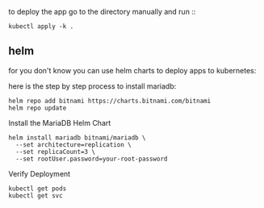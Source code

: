 to deploy the app go to the directory manually and run ::
```
kubectl apply -k .
``` 

## helm 

for you don't know you can use helm charts to deploy apps to kubernetes:

here is the step by step process to install mariadb:

```
helm repo add bitnami https://charts.bitnami.com/bitnami
helm repo update
```
Install the MariaDB Helm Chart
```
helm install mariadb bitnami/mariadb \
  --set architecture=replication \
  --set replicaCount=3 \
  --set rootUser.password=your-root-password
```
Verify Deployment
```
kubectl get pods
kubectl get svc
```
